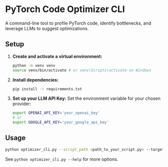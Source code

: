 # PyTorch Code Optimizer CLI

A command-line tool to profile PyTorch code, identify bottlenecks, and leverage LLMs to suggest optimizations.

## Setup

1.  **Create and activate a virtual environment:**
    ```bash
    python -m venv venv
    source venv/bin/activate # or venv\Scripts\activate on Windows
    ```
2.  **Install dependencies:**
    ```bash
    pip install -r requirements.txt
    ```
3.  **Set up your LLM API Key:**
    Set the environment variable for your chosen provider:
    ```bash
    export OPENAI_API_KEY='your_openai_key' 
    # or
    export GOOGLE_API_KEY='your_google_api_key'
    ```

## Usage

```bash
python optimizer_cli.py --script_path <path_to_your_script.py> --target_function <function_to_profile> [options]
```

See `python optimizer_cli.py --help` for more options. 